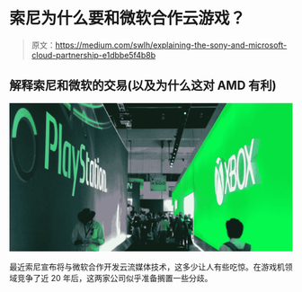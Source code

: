 # 索尼为什么要和微软合作云游戏？

> 原文：<https://medium.com/swlh/explaining-the-sony-and-microsoft-cloud-partnership-e1dbbe5f4b8b>

## 解释索尼和微软的交易(以及为什么这对 AMD 有利)

![](img/09cf561fe1f947fbb2f7a7dd1b8bfe9f.png)

最近索尼宣布将与微软合作开发云流媒体技术，这多少让人有些吃惊。在游戏机领域竞争了近 20 年后，这两家公司似乎准备搁置一些分歧。